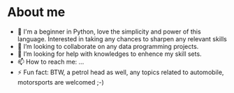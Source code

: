 # About me 

- 🌱 I'm a beginner in Python, love the simplicity and power of this language. Interested in taking any chances to sharpen any relevant skills
- 👯 I’m looking to collaborate on any data programming projects.
- 🤔 I’m looking for help with knowledges to enhence my skill sets.
- 📫 How to reach me: ...
- ⚡ Fun fact: BTW, a petrol head as well, any topics related to automobile, motorsports are welcomed ;-)
